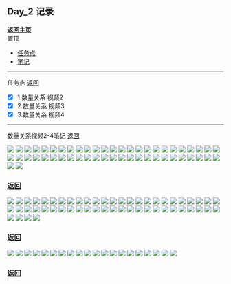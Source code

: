 
## Day_2 记录

<b>[返回主页](https://github.com/MINNINS/CAU_2022)</b><br>
<span id="top">置顶<span>
* [任务点](#task)
* [笔记](#note)

---

<span id="task">任务点</span> [返回](#top)

- [x] 1.数量关系 视频2
- [x] 2.数量关系 视频3
- [x] 3.数量关系 视频4

---

<span id="task">数量关系视频2-4笔记</span> [返回](#top)

<img src="./img/part1/1.png">
<img src="./img/part1/2.png">
<img src="./img/part1/3.png">
<img src="./img/part1/4.png">
<img src="./img/part1/5.png">
<img src="./img/part1/6.png">
<img src="./img/part1/7.png">
<img src="./img/part1/8.png">
<img src="./img/part1/9.png">
<img src="./img/part1/10.png">
<img src="./img/part1/11.png">
<img src="./img/part1/12.png">
<img src="./img/part1/13.png">
<img src="./img/part1/14.png">
<img src="./img/part1/15.png">
<img src="./img/part1/16.png">
<img src="./img/part1/17.png">
<img src="./img/part1/18.png">
<img src="./img/part1/19.png">
<img src="./img/part1/20.png">
<img src="./img/part1/21.png">
<img src="./img/part1/22.png">
<img src="./img/part1/23.png">
<img src="./img/part1/24.png">
<img src="./img/part1/25.png">
<img src="./img/part1/26.png">
<img src="./img/part1/27.png">
<img src="./img/part1/28.png">
<img src="./img/part1/29.png">
<img src="./img/part1/30.png">
<img src="./img/part1/31.png">
<img src="./img/part1/32.png">
<img src="./img/part1/33.png">
<img src="./img/part1/34.png">
<img src="./img/part1/35.png">
<img src="./img/part1/36.png">
<img src="./img/part1/37.png">
<img src="./img/part1/38.png">
<img src="./img/part1/39.png">
<img src="./img/part1/40.png">
<img src="./img/part1/41.png">
<img src="./img/part1/42.png">
<img src="./img/part1/43.png">
<img src="./img/part1/44.png">
<img src="./img/part1/45.png">
<img src="./img/part1/46.png">
<img src="./img/part1/47.png">
<img src="./img/part1/48.png">
<img src="./img/part1/49.png">
<img src="./img/part1/50.png">
<img src="./img/part1/51.png">
<img src="./img/part1/52.png">

### [返回](#top)

<img src="./img/part2/1.png">
<img src="./img/part2/2.png">
<img src="./img/part2/3.png">
<img src="./img/part2/4.png">
<img src="./img/part2/5.png">
<img src="./img/part2/6.png">
<img src="./img/part2/7.png">
<img src="./img/part2/8.png">
<img src="./img/part2/9.png">
<img src="./img/part2/10.png">
<img src="./img/part2/11.png">
<img src="./img/part2/12.png">
<img src="./img/part2/13.png">
<img src="./img/part2/14.png">
<img src="./img/part2/15.png">
<img src="./img/part2/16.png">
<img src="./img/part2/17.png">
<img src="./img/part2/18.png">
<img src="./img/part2/19.png">
<img src="./img/part2/20.png">
<img src="./img/part2/21.png">
<img src="./img/part2/22.png">
<img src="./img/part2/23.png">
<img src="./img/part2/24.png">
<img src="./img/part2/25.png">
<img src="./img/part2/26.png">
<img src="./img/part2/27.png">
<img src="./img/part2/28.png">
<img src="./img/part2/29.png">
<img src="./img/part2/30.png">
<img src="./img/part2/31.png">
<img src="./img/part2/32.png">
<img src="./img/part2/33.png">
<img src="./img/part2/34.png">
<img src="./img/part2/35.png">
<img src="./img/part2/36.png">
<img src="./img/part2/37.png">
<img src="./img/part2/38.png">
<img src="./img/part2/39.png">
<img src="./img/part2/40.png">
<img src="./img/part2/41.png">
<img src="./img/part2/42.png">
<img src="./img/part2/43.png">
<img src="./img/part2/44.png">
<img src="./img/part2/45.png">
<img src="./img/part2/46.png">
<img src="./img/part2/47.png">
<img src="./img/part2/48.png">
<img src="./img/part2/49.png">
<img src="./img/part2/50.png">
<img src="./img/part2/51.png">
<img src="./img/part2/52.png">
<img src="./img/part2/53.png">
<img src="./img/part2/54.png">



### [返回](#top)


<img src="./img/part3/1.png">
<img src="./img/part3/2.png">
<img src="./img/part3/3.png">
<img src="./img/part3/4.png">
<img src="./img/part3/5.png">
<img src="./img/part3/6.png">
<img src="./img/part3/7.png">
<img src="./img/part3/8.png">
<img src="./img/part3/9.png">
<img src="./img/part3/10.png">
<img src="./img/part3/11.png">
<img src="./img/part3/12.png">
<img src="./img/part3/13.png">
<img src="./img/part3/14.png">
<img src="./img/part3/15.png">
<img src="./img/part3/16.png">
<img src="./img/part3/17.png">
<img src="./img/part3/18.png">
<img src="./img/part3/19.png">
<img src="./img/part3/20.png">
  
### [返回](#top)
